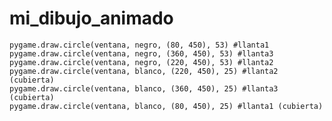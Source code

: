 # mi_dibujo_animado

    pygame.draw.circle(ventana, negro, (80, 450), 53) #llanta1
    pygame.draw.circle(ventana, negro, (360, 450), 53) #llanta3
    pygame.draw.circle(ventana, negro, (220, 450), 53) #llanta2
    pygame.draw.circle(ventana, blanco, (220, 450), 25) #llanta2 (cubierta)
    pygame.draw.circle(ventana, blanco, (360, 450), 25) #llanta3 (cubierta)
    pygame.draw.circle(ventana, blanco, (80, 450), 25) #llanta1 (cubierta)